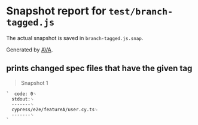 # Snapshot report for `test/branch-tagged.js`

The actual snapshot is saved in `branch-tagged.js.snap`.

Generated by [AVA](https://avajs.dev).

## prints changed spec files that have the given tag

> Snapshot 1

    `  code: 0␊
      stdout:␊
      -------␊
      cypress/e2e/featureA/user.cy.ts␊
      -------␊
    `
